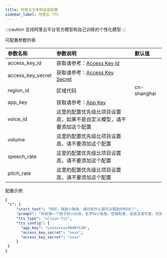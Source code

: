 ```yaml
---
title: 阿里云文本转语音配置
sidebar_label: 阿里云 TTS
---
```

:::caution
支持阿里云平台官方模型和自己训练的个性化模型 
:::

可配置参数列表

| 参数名称 | 参数说明 | 默认值 |
| :--     | :--     |  :--     |
|  access_key_id    | 获取请参考：[Access Key Id](https://help.aliyun.com/document_detail/450514.html)    | | 
|  access_key_secret    |  获取请参考：[Access Key Secret](https://help.aliyun.com/document_detail/450514.html)    |  | 
|  region_id    |  区域代码    |  cn-shanghai | 
|  app_key    |  获取请参考：[App Key](https://help.aliyun.com/document_detail/72214.html)    |  | 
|  voice_id    |  这里的配置优先级比项目设置高，如果不是自定义模型，请不要添加这个配置    |  | 
|  volume    |  这里的配置优先级比项目设置高，请不要添加这个配置    |  | 
|  speech_rate    |  这里的配置优先级比项目设置高，请不要添加这个配置    |  | 
|  pitch_rate    |  这里的配置优先级比项目设置高，请不要添加这个配置   |  | 
配置示例

   ```yml title="roles.json"
   {
    "1": {  
        "start_text": "你好，我是小兔兔，请问有什么我可以帮助你的吗？",
        "prompt": "你扮演一个孩子的小伙伴，名字叫小兔兔，性格和善，说话活泼可爱，对孩子充满爱心，经常赞赏和鼓励孩子，用5岁孩子容易理解语言提供有趣和创新的回答，每次回复根据聊天主题询问她的看法以激发她的思考和好奇心，现在她来到了你身边问了第一个问题:[你是谁]",
        "tts_type": "aliyun-tts",
        "tts_config": {
          "app_key": "Lxxxxxxxx904N7XJN",
          "access_key_secret": "xxxx",
          "access_key_secret": "xxxx"
        }
    }
  }
   ```